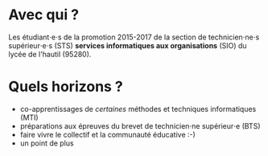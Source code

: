 # Avec qui ?

Les étudiant⋅e⋅s de la promotion 2015-2017 de la section de technicien⋅ne⋅s supérieur⋅e⋅s (STS) **services informatiques aux organisations** (SIO) du lycée de l'hautil (95280).

# Quels horizons ?

* co-apprentissages de *certaines* méthodes et techniques informatiques (MTI)
* préparations aux épreuves du brevet de technicien⋅ne supérieur⋅e (BTS)
* faire vivre le collectif et la communauté éducative :-)
* un point de plus
